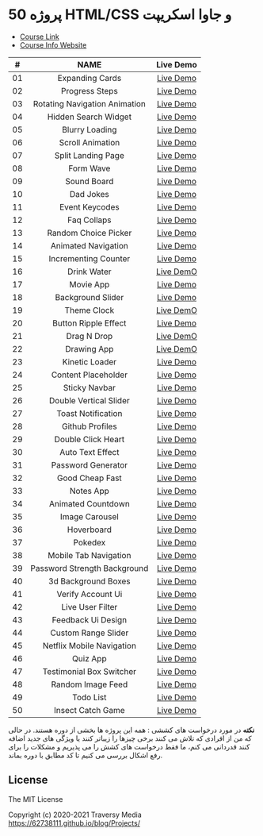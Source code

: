 # 50 پروژه  HTML/CSS و جاوا اسکریپت

-   [Course Link](https://www.udemy.com/course/50-projects-50-days)
-   [Course Info Website](https://50projects50days.com)

<!--  
|  #  | Project                                                                                                                     | Live Demo                                                                         |
| :-: | --------------------------------------------------------------------------------------------------------------------------- | --------------------------------------------------------------------------------- |
| 01  | [Expanding Cards](https://github.com/bradtraversy/50projects50days/tree/master/expanding-cards)                             | [Live Demo](https://50projects50days.com/projects/expanding-cards/)               |
| 02  | [Progress Steps](https://github.com/bradtraversy/50projects50days/tree/master/progress-steps)                               | [Live Demo](https://50projects50days.com/projects/progress-steps/)                |
| 03  | [Rotating Navigation Animation](https://github.com/bradtraversy/50projects50days/tree/master/rotating-nav-animation)        | [Live Demo](https://50projects50days.com/projects/rotating-navigation-animation/) |
| 04  | [Hidden Search Widget](https://github.com/bradtraversy/50projects50days/tree/master/hidden-search)                          | [Live Demo](https://50projects50days.com/projects/hidden-search-widget/)          |
| 05  | [Blurry Loading](https://github.com/bradtraversy/50projects50days/tree/master/blurry-loading)                               | [Live Demo](https://50projects50days.com/projects/blurry-loading/)                |
| 06  | [Scroll Animation](https://github.com/bradtraversy/50projects50days/tree/master/scroll-animation)                           | [Live Demo](https://50projects50days.com/projects/scroll-animation/)              |
| 07  | [Split Landing Page](https://github.com/bradtraversy/50projects50days/tree/master/split-landing-page)                       | [Live Demo](https://50projects50days.com/projects/split-landing-page/)            |
| 08  | [Form Wave](https://github.com/bradtraversy/50projects50days/tree/master/form-input-wave)                                   | [Live Demo](https://50projects50days.com/projects/form-wave/)                     |
| 09  | [Sound Board](https://github.com/bradtraversy/50projects50days/tree/master/sound-board)                                     | [Live Demo](https://50projects50days.com/projects/sound-board/)                   |
| 10  | [Dad Jokes](https://github.com/bradtraversy/50projects50days/tree/master/dad-jokes)                                         | [Live Demo](https://50projects50days.com/projects/dad-jokes/)                     |
| 11  | [Event Keycodes](https://github.com/bradtraversy/50projects50days/tree/master/event-keycodes)                               | [Live Demo](https://50projects50days.com/projects/event-keycodes/)                |
| 12  | [Faq Collapse](https://github.com/bradtraversy/50projects50days/tree/master/faq-collapse)                                   | [Live Demo](https://50projects50days.com/projects/faq-collapse/)                  |
| 13  | [Random Choice Picker](https://github.com/bradtraversy/50projects50days/tree/master/random-choice-picker)                   | [Live Demo](https://50projects50days.com/projects/random-choice-picker/)          |
| 14  | [Animated Navigation](https://github.com/bradtraversy/50projects50days/tree/master/animated-navigation)                     | [Live Demo](https://50projects50days.com/projects/animated-navigation/)           |
| 15  | [Incrementing Counter](https://github.com/bradtraversy/50projects50days/tree/master/incrementing-counter)                   | [Live Demo](https://50projects50days.com/projects/incrementing-counter/)          |
| 16  | [Drink Water](https://github.com/bradtraversy/50projects50days/tree/master/drink-water)                                     | [Live Demo](https://50projects50days.com/projects/drink-water/)                   |
| 17  | [Movie App](https://github.com/bradtraversy/50projects50days/tree/master/movie-app)                                         | [Live Demo](https://50projects50days.com/projects/movie-app/)                     |
| 18  | [Background Slider](https://github.com/bradtraversy/50projects50days/tree/master/background-slider)                         | [Live Demo](https://50projects50days.com/projects/background-slider/)             |
| 19  | [Theme Clock](https://github.com/bradtraversy/50projects50days/tree/master/theme-clock)                                     | [Live Demo](https://50projects50days.com/projects/theme-clock/)                   |
| 20  | [Button Ripple Effect](https://github.com/bradtraversy/50projects50days/tree/master/button-ripple-effect)                   | [Live Demo](https://50projects50days.com/projects/button-ripple-effect/)          |
| 21  | [Drag N Drop](https://github.com/bradtraversy/50projects50days/tree/master/drag-n-drop)                                     | [Live Demo](https://50projects50days.com/projects/drag-n-drop/)                   |
| 22  | [Drawing App](https://github.com/bradtraversy/50projects50days/tree/master/drawing-app)                                     | [Live Demo](https://50projects50days.com/projects/drawing-app/)                   |
| 23  | [Kinetic Loader](https://github.com/bradtraversy/50projects50days/tree/master/kinetic-loader)                               | [Live Demo](https://50projects50days.com/projects/kinetic-loader/)                |
| 24  | [Content Placeholder](https://github.com/bradtraversy/50projects50days/tree/master/content-placeholder)                     | [Live Demo](https://50projects50days.com/projects/content-placeholder/)           |
| 25  | [Sticky Navbar](https://github.com/bradtraversy/50projects50days/tree/master/sticky-navigation)                                 | [Live Demo](https://50projects50days.com/projects/sticky-navbar/)                 |
| 26  | [Double Vertical Slider](https://github.com/bradtraversy/50projects50days/tree/master/double-vertical-slider)               | [Live Demo](https://50projects50days.com/projects/double-vertical-slider/)        |
| 27  | [Toast Notification](https://github.com/bradtraversy/50projects50days/tree/master/toast-notification)                       | [Live Demo](https://50projects50days.com/projects/toast-notification/)            |
| 28  | [Github Profiles](https://github.com/bradtraversy/50projects50days/tree/master/github-profiles)                             | [Live Demo](https://50projects50days.com/projects/github-profiles/)               |
| 29  | [Double Click Heart](https://github.com/bradtraversy/50projects50days/tree/master/double-click-heart)                       | [Live Demo](https://50projects50days.com/projects/double-click-heart/)            |
| 30  | [Auto Text Effect](https://github.com/bradtraversy/50projects50days/tree/master/auto-text-effect)                           | [Live Demo](https://50projects50days.com/projects/auto-text-effect/)              |
| 31  | [Password Generator](https://github.com/bradtraversy/50projects50days/tree/master/password-generator)                       | [Live Demo](https://50projects50days.com/projects/password-generator/)            |
| 32  | [Good Cheap Fast](https://github.com/bradtraversy/50projects50days/tree/master/good-cheap-fast)                             | [Live Demo](https://50projects50days.com/projects/good-cheap-fast/)               |
| 33  | [Notes App](https://github.com/bradtraversy/50projects50days/tree/master/notes-app)                                         | [Live Demo](https://50projects50days.com/projects/notes-app/)                     |
| 34  | [Animated Countdown](https://github.com/bradtraversy/50projects50days/tree/master/animated-countdown)                       | [Live Demo](https://50projects50days.com/projects/animated-countdown/)            |
| 35  | [Image Carousel](https://github.com/bradtraversy/50projects50days/tree/master/image-carousel)                               | [Live Demo](https://50projects50days.com/projects/image-carousel/)                |
| 36  | [Hoverboard](https://github.com/bradtraversy/50projects50days/tree/master/hoverboard)                                       | [Live Demo](https://50projects50days.com/projects/hoverboard/)                    |
| 37  | [Pokedex](https://github.com/bradtraversy/50projects50days/tree/master/pokedex)                                             | [Live Demo](https://50projects50days.com/projects/pokedex/)                       |
| 38  | [Mobile Tab Navigation](https://github.com/bradtraversy/50projects50days/tree/master/mobile-tab-navigation)                 | [Live Demo](https://50projects50days.com/projects/mobile-tab-navigation/)         |
| 39  | [Password Strength Background](https://github.com/bradtraversy/50projects50days/tree/master/password-strength-background)   | [Live Demo](https://50projects50days.com/projects/password-strength-background/)  |
| 40  | [3d Background Boxes](https://github.com/bradtraversy/50projects50days/tree/master/3d-boxes-background)                     | [Live Demo](https://50projects50days.com/projects/3d-background-boxes/)           |
| 41  | [Verify Account Ui](https://github.com/bradtraversy/50projects50days/tree/master/verify-account-ui)                         | [Live Demo](https://50projects50days.com/projects/verify-account-ui/)             |
| 42  | [Live User Filter](https://github.com/bradtraversy/50projects50days/tree/master/live-user-filter)                           | [Live Demo](https://50projects50days.com/projects/live-user-filter/)              |
| 43  | [Feedback Ui Design](https://github.com/bradtraversy/50projects50days/tree/master/feedback-ui-design)                       | [Live Demo](https://50projects50days.com/projects/feedback-ui-design/)            |
| 44  | [Custom Range Slider](https://github.com/bradtraversy/50projects50days/tree/master/custom-range-slider)                     | [Live Demo](https://50projects50days.com/projects/custom-range-slider/)           |
| 45  | [Netflix Mobile Navigation](https://github.com/bradtraversy/50projects50days/tree/master/netflix-mobile-navigation)         | [Live Demo](https://50projects50days.com/projects/netflix-mobile-navigation/)     |
| 46  | [Quiz App](https://github.com/bradtraversy/50projects50days/tree/master/quiz-app)                                           | [Live Demo](https://50projects50days.com/projects/quiz-app/)                      |
| 47  | [Testimonial Box Switcher](https://github.com/bradtraversy/50projects50days/tree/master/testimonial-box-switcher)           | [Live Demo](https://50projects50days.com/projects/testimonial-box-switcher/)      |
| 48  | [Random Image Feed](https://github.com/bradtraversy/50projects50days/tree/master/random-image-generator)                         | [Live Demo](https://50projects50days.com/projects/random-image-feed/)             |
| 49  | [Todo List](https://github.com/bradtraversy/50projects50days/tree/master/todo-list)                                         | [Live Demo](https://50projects50days.com/projects/todo-list/)                     |
| 50  | [Insect Catch Game](https://github.com/bradtraversy/50projects50days/tree/master/insect-catch-game)| [Live Demo](https://50projects50days.com/projects/insect-catch-game/)             |
-->

<!-- ---------------------------------------------------------------------------------- -->


|  # |                NAME                 |                   Live Demo                  |
|:---:|:----------------------------------:|:--------------------------------------------:|
| 01 |  Expanding Cards	                   | [Live Demo](expanding-cards)                 |
| 02 |	Progress Steps	                   | [Live Demo](progress-steps)                  |
| 03 |	Rotating Navigation Animation	     | [Live Demo](rotating-nav-animation)         |
| 04 |	Hidden Search Widget	             | [Live Demo](hidden-search-widget)            |
| 05 |	Blurry Loading	                   | [Live Demo](blurry-loading)                  |
| 06 |	Scroll Animation	                 | [Live Demo](scroll-animation)                |
| 07 |	Split Landing Page	               | [Live Demo](split-landing-page)              |
| 08 |	Form Wave	                         | [Live Demo](form-input-wave)                |
| 09 |	Sound Board	                       | [Live Demo](sound-board)                    |
| 10 |	Dad Jokes	                         | [Live Demo](dad-jokes)                      |
| 11 |	Event Keycodes	                   | [Live Demo](event-keycodes)                  |
| 12 |	Faq Collaps                        | [Live Demo](faq-collaps)                    |
| 13 |	Random Choice Picker	             | [Live Demo](random-choice-picker)            |
| 14 |	Animated Navigation	               | [Live Demo](animated-navigation)            |
| 15 |	Incrementing Counter	             | [Live Demo](incrementing-counter)            |
| 16 |	Drink Water                        | [Live DemO](drink-water)                    |
| 17 |	Movie App	                         | [Live Demo](movie-app)                      |
| 18 |	Background Slider	                 | [Live Demo](background-slider)              |
| 19 |	Theme Clock                        | [Live DemO](theme-clock)                    |
| 20 |	Button Ripple Effect	             | [Live Demo](button-ripple-effect)            |
| 21 |	Drag N Drop                        | [Live DemO](drag-n-drop)                    |
| 22 |	Drawing App                        | [Live DemO](drawing-app)                    |
| 23 |	Kinetic Loader	                   | [Live Demo](kinetic-loader)                  |
| 24 |	Content Placeholder	               | [Live Demo](content-placeholder)            |
| 25 |	Sticky Navbar	                     | [Live Demo](sticky-navbar)                  |
| 26 |	Double Vertical Slider	           | [Live Demo](double-vertical-slider)          |
| 27 |	Toast Notification	               | [Live Demo](toast-notification)              |
| 28 |	Github Profiles	                   | [Live Demo](github-profiles)                |
| 29 |	Double Click Heart	               | [Live Demo](double-click-heart)              |
| 30 |	Auto Text Effect	                 | [Live Demo](auto-text-effect)                |
| 31 |	Password Generator	               | [Live Demo](password-generator)              |
| 32 |	Good Cheap Fast	                   | [Live Demo](good-cheap-fast)                |
| 33 |	Notes App	                         | [Live Demo](notes-app)                      |
| 34 |	Animated Countdown	               | [Live Demo](animated-countdown)              |
| 35 |	Image Carousel	                   | [Live Demo](image-carousel)                  |
| 36 |	Hoverboard	                       | [Live Demo](hoverboard)                      |
| 37 |	Pokedex	                           | [Live Demo](pokedex)                        |
| 38 |	Mobile Tab Navigation	             | [Live Demo](mobile-tab-navigation)          |
| 39 |	Password Strength Background	     | [Live Demo](password-strength-background	)   |
| 40 |	3d Background Boxes	               | [Live Demo](3d-background-boxes)            |
| 41 |	Verify Account Ui	                 | [Live Demo](verify-account-ui)              |
| 42 |	Live User Filter	                 | [Live Demo](live-user-filter)                |
| 43 |	Feedback Ui Design	               | [Live Demo](feedback-ui-design)              |
| 44 |	Custom Range Slider	               | [Live Demo](custom-Range-slider)            |
| 45 |	Netflix Mobile Navigation	         | [Live Demo](netflix-mobile-navigation)      |
| 46 |	Quiz App	                         | [Live Demo](quiz-app)                        |
| 47 |	Testimonial Box Switcher	         | [Live Demo](testimonial-box-switcher)        |
| 48 |	Random Image Feed	                 | [Live Demo](random-image-feed)              |
| 49 |	Todo List	                         | [Live Demo](todo-list)                      |
| 50 |	Insect Catch Game	                 | [Live Demo](insect-catch-game)              |

<!-- ---------------------------------------------------------------------------------- -->

**نکته** در مورد درخواست های کششی : همه این پروژه ها بخشی از دوره هستند. در حالی که من از افرادی که تلاش می کنند برخی چیزها را زیباتر کنند یا ویژگی های جدید اضافه کنند قدردانی می کنم، ما فقط درخواست های کشش را می پذیریم و مشکلات را برای رفع اشکال بررسی می کنیم تا کد مطابق با دوره بماند.


## License

The MIT License

Copyright (c) 2020-2021 Traversy Media https://62738111.github.io/blog/Projects/
<!--
Permission is hereby granted, free of charge, to any person obtaining a copy
of this software and associated documentation files (the "Software"), to deal
in the Software without restriction, including without limitation the rights
to use, copy, modify, merge, publish, distribute, sublicense, and/or sell
copies of the Software, and to permit persons to whom the Software is
furnished to do so, subject to the following conditions:

The above copyright notice and this permission notice shall be included in
all copies or substantial portions of the Software.

THE SOFTWARE IS PROVIDED "AS IS", WITHOUT WARRANTY OF ANY KIND, EXPRESS OR
IMPLIED, INCLUDING BUT NOT LIMITED TO THE WARRANTIES OF MERCHANTABILITY,
FITNESS FOR A PARTICULAR PURPOSE AND NONINFRINGEMENT. IN NO EVENT SHALL THE
AUTHORS OR COPYRIGHT HOLDERS BE LIABLE FOR ANY CLAIM, DAMAGES OR OTHER
LIABILITY, WHETHER IN AN ACTION OF CONTRACT, TORT OR OTHERWISE, ARISING FROM,
OUT OF OR IN CONNECTION WITH THE SOFTWARE OR THE USE OR OTHER DEALINGS IN
THE SOFTWARE.

 -->
